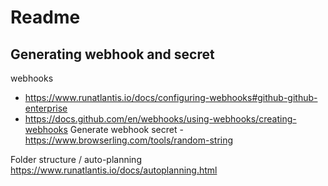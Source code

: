 # Readme

## Generating webhook and secret

webhooks
 - https://www.runatlantis.io/docs/configuring-webhooks#github-github-enterprise
 - https://docs.github.com/en/webhooks/using-webhooks/creating-webhooks
Generate webhook secret - https://www.browserling.com/tools/random-string

Folder structure / auto-planning
https://www.runatlantis.io/docs/autoplanning.html

